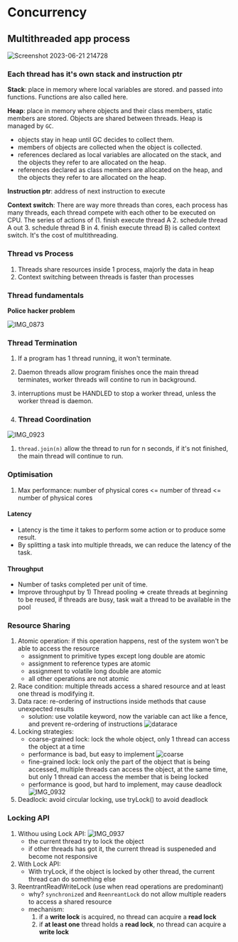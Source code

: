 # Concurrency

## Multithreaded app process

![Screenshot 2023-06-21 214728](https://github.com/Jxiang2/tech-docs/assets/46456200/5003f88e-8431-4fea-9e03-fa6f1c4ccf10)

### Each thread has it's own stack and instruction ptr

**Stack**: place in memory where local variables are stored. and passed into functions. Functions are also called here.

**Heap**: place in memory where objects and their class members, static members are stored. Objects are shared between
threads. Heap is managed by ```GC```.

* objects stay in heap until GC decides to collect them.
* members of objects are collected when the object is collected.
* references declared as local variables are allocated on the stack, and the objects they refer to are allocated on the
  heap.
* references declared as class members are allocated on the heap, and the objects they refer to are allocated on the
  heap.

**Instruction ptr**: address of next instruction to execute

**Context switch**: There are way more threads than cores, each process has many threads, each thread compete with each
other to be executed on CPU. The series of actions of (1. finish execute thread A 2. schedule thread A out 3. schedule
thread B in 4. finish execute thread B) is called context switch. It's the cost of multithreading.

### Thread vs Process

1. Threads share resources inside 1 process, majorly the data in heap
2. Context switching between threads is faster than processes

### Thread fundamentals

**Police hacker problem**

![IMG_0873](https://github.com/Jxiang2/tech-docs/assets/46456200/f0ea58cb-4b5b-4a0a-980d-93d0407dedfc)

### Thread Termination

1. If a program has 1 thread running, it won't terminate.
2. Daemon threads allow program finishes once the main thread terminates, worker threads will contine to run in
   background.
3. interruptions must be HANDLED to stop a worker thread, unless the worker thread is daemon.

3. ### Thread Coordination

![IMG_0923](https://github.com/Jxiang2/tech-docs/assets/46456200/7a0a2b94-4e12-4878-893a-15c3648773f0)

1. `thread.join(n)` allow the thread to run for n seconds, if it's not finished, the main thread will continue to run.

### Optimisation

1. Max performance: number of physical cores <= number of thread <= number of physical cores

#### Latency

* Latency is the time it takes to perform some action or to produce some result.
* By splitting a task into multiple threads, we can reduce the latency of the task.

#### Throughput

* Number of tasks completed per unit of time.
* Improve throughput by 1) Thread pooling => create threads at beginning to be reused, if threads are busy, task wait a
  thread to be available in the pool

### Resource Sharing

1. Atomic operation: if this operation happens, rest of the system won't be able to access the resource
    * assignment to primitive types except long double are atomic
    * assignment to reference types are atomic
    * assignment to volatile long double are atomic
    * all other operations are not atomic
2. Race condition: multiple threads access a shared resource and at least one thread is modifying it.
3. Data race: re-ordering of instructions inside methods that cause unexpected results
    * solution: use volatile keyword, now the variable can act like a fence, and prevent re-ordering of instructions
    ![datarace](https://github.com/Jxiang2/tech-docs/assets/46456200/99e3ede6-e0cc-44c3-b92f-afd47d854851)
4. Locking strategies:
    * coarse-grained lock: lock the whole object, only 1 thread can access the object at a time
    * performance is bad, but easy to implement
      ![coarse](https://github.com/Jxiang2/tech-docs/assets/46456200/e1f43888-f9a4-403e-831a-2dc290cb3106)
    * fine-grained lock: lock only the part of the object that is being accessed, multiple threads can access the
      object, at the same time, but only 1 thread can access the member that is being locked
    * performance is good, but hard to implement, may cause deadlock
      ![IMG_0932](https://github.com/Jxiang2/tech-docs/assets/46456200/f2f1690f-dc0f-4a1c-8238-f1d2055f1209)
5. Deadlock: avoid circular locking, use tryLock() to avoid deadlock

### Locking API
1. Withou using Lock API:
![IMG_0937](https://github.com/Jxiang2/tech-docs/assets/46456200/0100ce91-6be1-406d-90d6-4050ea3344a8)
    * the current thread try to lock the object
    * if other threads has got it, the current thread is suspeneded and become not responsive
2. With Lock API:
    * With tryLock, if the object is locked by other thread, the current thread can do something else
3. ReentrantReadWriteLock (use when read operations are predominant)
    * why? ```synchronized``` and ```ReenreantLock``` do not allow multiple readers to access a shared resource
    * mechanism:
        1. if a **write lock** is acquired, no thread can acquire a **read lock**
        2. if **at least one** thread holds a **read lock**, no thread can acquire a **write lock**

